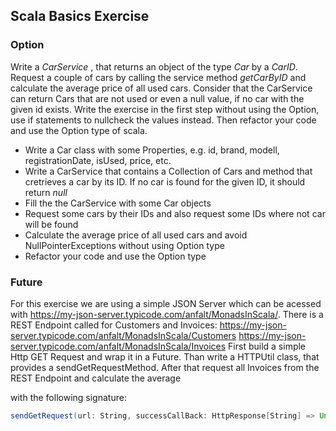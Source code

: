 ## Scala Basics Exercise

### Option

Write a _CarService_ , that returns an object of the type _Car_ by a _CarID_.
Request a couple of cars by calling the service method _getCarByID_ and calculate the average price of all used cars.
Consider that the CarService can return Cars that are not used or even a null value, if no car with the given id exists.
Write the exercise in the first step without using the Option, use if statements to nullcheck the values instead.
Then refactor your code and use the Option type of scala.
 - Write a Car class with some Properties, e.g. id, brand, modell, registrationDate, isUsed, price, etc.
 - Write a CarService that contains a Collection of Cars and method that cretrieves a car by its ID. If no car is found for the                given ID, it should return _null_
 - Fill the the CarService with some Car objects 
 - Request some cars by their IDs and also request some IDs where not car will be found
 - Calculate the average price of all used cars and avoid NullPointerExceptions without using Option type 
 - Refactor your code and use the Option type 
   
### Future
For this exercise we are using a simple JSON Server which can be acessed with
https://my-json-server.typicode.com/anfalt/MonadsInScala/. 
There is a REST Endpoint called for Customers and Invoices:
https://my-json-server.typicode.com/anfalt/MonadsInScala/Customers
https://my-json-server.typicode.com/anfalt/MonadsInScala/Invoices
First build a simple Http GET Request and wrap it in a Future. Than write a HTTPUtil class, that provides a sendGetRequestMethod.
After that request all Invoices from the REST Endpoint and calculate the average  




with the following signature: 
```scala
sendGetRequest(url: String, successCallBack: HttpResponse[String] => Unit, failureCallback: Throwable=> Unit): Unit
```

  

